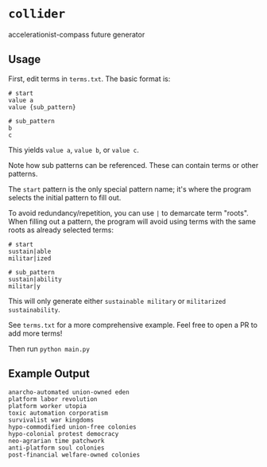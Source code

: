 # `collider`

accelerationist-compass future generator

## Usage

First, edit terms in `terms.txt`. The basic format is:

```
# start
value a
value {sub_pattern}

# sub_pattern
b
c
```

This yields `value a`, `value b`, or `value c`.

Note how sub patterns can be referenced. These can contain terms or other patterns.

The `start` pattern is the only special pattern name; it's where the program selects the initial pattern to fill out.

To avoid redundancy/repetition, you can use `|` to demarcate term "roots". When filling out a pattern, the program will avoid using terms with the same roots as already selected terms:

```
# start
sustain|able
militar|ized

# sub_pattern
sustain|ability
militar|y
```

This will only generate either `sustainable military` or `militarized sustainability`.

See `terms.txt` for a more comprehensive example. Feel free to open a PR to add more terms!

Then run `python main.py`

## Example Output

```
anarcho-automated union-owned eden
platform labor revolution
platform worker utopia
toxic automation corporatism
survivalist war kingdoms
hypo-commodified union-free colonies
hypo-colonial protest democracy
neo-agrarian time patchwork
anti-platform soul colonies
post-financial welfare-owned colonies
```
